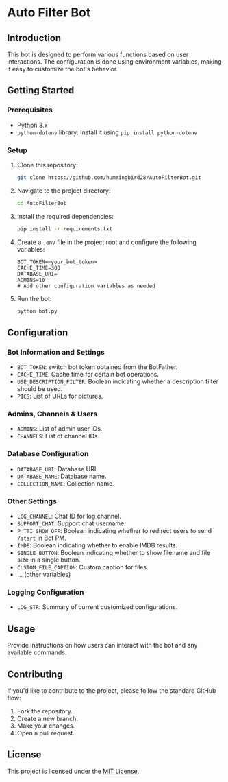 # Auto Filter Bot

## Introduction

This bot is designed to perform various functions based on user interactions. The configuration is done using environment variables, making it easy to customize the bot's behavior.

## Getting Started

### Prerequisites

- Python 3.x
- `python-dotenv` library: Install it using `pip install python-dotenv`

### Setup

1. Clone this repository:

   ```bash
   git clone https://github.com/hummingbird28/AutoFilterBot.git
   ```

2. Navigate to the project directory:

   ```bash
   cd AutoFilterBot
   ```

3. Install the required dependencies:

   ```bash
   pip install -r requirements.txt
   ```

4. Create a `.env` file in the project root and configure the following variables:

   ```env
   BOT_TOKEN=<your_bot_token>
   CACHE_TIME=300
   DATABASE_URI=
   ADMINS=10
   # Add other configuration variables as needed
   ```

5. Run the bot:

   ```bash
   python bot.py
   ```

## Configuration

### Bot Information and Settings

- `BOT_TOKEN`: switch bot token obtained from the BotFather.
- `CACHE_TIME`: Cache time for certain bot operations.
- `USE_DESCRIPTION_FILTER`: Boolean indicating whether a description filter should be used.
- `PICS`: List of URLs for pictures.

### Admins, Channels & Users

- `ADMINS`: List of admin user IDs.
- `CHANNELS`: List of channel IDs.

### Database Configuration

- `DATABASE_URI`: Database URI.
- `DATABASE_NAME`: Database name.
- `COLLECTION_NAME`: Collection name.

### Other Settings

- `LOG_CHANNEL`: Chat ID for log channel.
- `SUPPORT_CHAT`: Support chat username.
- `P_TTI_SHOW_OFF`: Boolean indicating whether to redirect users to send `/start` in Bot PM.
- `IMDB`: Boolean indicating whether to enable IMDB results.
- `SINGLE_BUTTON`: Boolean indicating whether to show filename and file size in a single button.
- `CUSTOM_FILE_CAPTION`: Custom caption for files.
- ... (other variables)

### Logging Configuration

- `LOG_STR`: Summary of current customized configurations.

## Usage

Provide instructions on how users can interact with the bot and any available commands.

## Contributing

If you'd like to contribute to the project, please follow the standard GitHub flow:

1. Fork the repository.
2. Create a new branch.
3. Make your changes.
4. Open a pull request.

## License

This project is licensed under the [MIT License](LICENSE).
